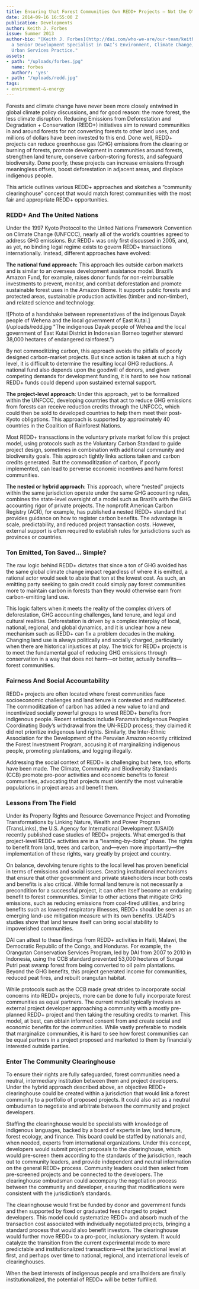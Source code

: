 ```yaml
---
title: Ensuring that Forest Communities Own REDD+ Projects — Not the Other Way Around
date: 2014-09-16 16:55:00 Z
publication: Developments
author: Keith J. Forbes
issue: Summer 2013
author-bio: "[Keith J. Forbes](http://dai.com/who-we-are/our-team/keith-forbes) is
  a Senior Development Specialist in DAI’s Environment, Climate Change, and Sustainable
  Urban Services Practice."
assets:
- path: "/uploads/forbes.jpg"
  name: forbes
  author?: 'yes'
- path: "/uploads/redd.jpg"
tags:
- environment-&-energy
---
```


<p>Forests and climate change have never been more closely entwined in global climate policy discussions, and for good reason: the more forest, the less climate disruption. Reducing Emissions from Deforestation and Degradation + Conservation (REDD+) initiatives aim to reward communities in and around forests for not converting forests to other land uses, and millions of dollars have been invested to this end. Done well, REDD+ projects can reduce greenhouse gas (GHG) emissions from the clearing or burning of forests, promote development in communities around forests, strengthen land tenure, conserve carbon-storing forests, and safeguard biodiversity. Done poorly, these projects can increase emissions through meaningless offsets, boost deforestation in adjacent areas, and displace indigenous people.</p>



<p>This article outlines various REDD+ approaches and sketches a “community clearinghouse” concept that would match forest communities with the most fair and appropriate REDD+ opportunities.</p>
<h3>REDD+ And The United Nations</h3>
<p>Under the 1997 Kyoto Protocol to the United Nations Framework Convention on Climate Change (UNFCCC), nearly all of the world’s countries agreed to address GHG emissions. But REDD+ was only first discussed in 2005, and, as yet, no binding legal regime exists to govern REDD+ transactions internationally. Instead, different approaches have evolved:</p>
<p><strong>The national fund approach:</strong> This approach lies outside carbon markets and is similar to an overseas development assistance model. Brazil’s Amazon Fund, for example, raises donor funds for non-reimbursable investments to prevent, monitor, and combat deforestation and promote sustainable forest uses in the Amazon Biome. It supports public forests and protected areas, sustainable production activities (timber and non-timber), and related science and technology.</p>
![Photo of a handshake between representatives of the indigenous Dayak people of Wehena and the local government of East Kutai.](/uploads/redd.jpg "The indigenous Dayak people of Wehea and the local government of East Kutai District in Indonesian Borneo together steward 38,000 hectares of endangered rainforest.") 
<p>By not commoditizing carbon, this approach avoids the pitfalls of poorly designed carbon-market projects. But since action is taken at such a high level, it is difficult to determine the resulting local GHG reductions. A national fund also depends upon the goodwill of donors, and given competing demands for development funding, it is hard to see how national REDD+ funds could depend upon sustained external support.</p>
<p><strong>The project-level approach</strong>: Under this approach, yet to be formalized within the UNFCCC, developing countries that act to reduce GHG emissions from forests can receive reduction credits through the UNFCCC, which could then be sold to developed countries to help them meet their post-Kyoto obligations. This approach is supported by approximately 40 countries in the Coalition of Rainforest Nations.</p>
<p>Most REDD+ transactions in the voluntary private market follow this project model, using protocols such as the Voluntary Carbon Standard to guide project design, sometimes in combination with additional community and biodiversity goals. This approach tightly links actions taken and carbon credits generated. But the commoditization of carbon, if poorly implemented, can lead to perverse economic incentives and harm forest communities. </p>
<p><strong>The nested or hybrid approach</strong>: This approach, where “nested” projects within the same jurisdiction operate under the same GHG accounting rules, combines the state-level oversight of a model such as Brazil’s with the GHG accounting rigor of private projects. The nonprofit American Carbon Registry (ACR), for example, has published a nested REDD+ standard that provides guidance on how to register carbon benefits. The advantage is scale, predictability, and reduced project transaction costs. However, external support is often required to establish rules for jurisdictions such as provinces or countries.</p>
<h3>Ton Emitted, Ton Saved... Simple?</h3>
<p>The raw logic behind REDD+ dictates that since a ton of GHG avoided has the same global climate change impact regardless of where it is emitted, a rational actor would seek to abate that ton at the lowest cost. As such, an emitting party seeking to gain credit could simply pay forest communities more to maintain carbon in forests than they would otherwise earn from carbon-emitting land use.</p>
<p>This logic falters when it meets the reality of the complex drivers of deforestation, GHG accounting challenges, land tenure, and legal and cultural realities. Deforestation is driven by a complex interplay of local, national, regional, and global dynamics, and it is unclear how a new mechanism such as REDD+ can fix a problem decades in the making. Changing land use is always politically and socially charged, particularly when there are historical injustices at play. The trick for REDD+ projects is to meet the fundamental goal of reducing GHG emissions through conservation in a way that does not harm—or better, actually benefits—forest communities.</p>
<h3>Fairness And Social Accountability</h3>
<p>REDD+ projects are often located where forest communities face socioeconomic challenges and land tenure is contested and multifaceted. The commoditization of carbon has added a new value to land and incentivized socially powerful groups to wrest REDD+ benefits from indigenous people. Recent setbacks include Panama’s Indigenous Peoples Coordinating Body’s withdrawal from the UN-REDD process; they claimed it did not prioritize indigenous land rights. Similarly, the Inter-Ethnic Association for the Development of the Peruvian Amazon recently criticized the Forest Investment Program, accusing it of marginalizing indigenous people, promoting plantations, and logging illegally.</p>
<p>Addressing the social context of REDD+ is challenging but here, too, efforts have been made. The Climate, Community and Biodiversity Standards (CCB) promote pro-poor activities and economic benefits to forest communities, advocating that projects must identify the most vulnerable populations in project areas and benefit them.</p>
<h3>Lessons From The Field</h3>
<p>Under its Property Rights and Resource Governance Project and Promoting Transformations by Linking Nature, Wealth and Power Program (TransLinks), the U.S. Agency for International Development (USAID) recently published case studies of REDD+ projects. What emerged is that project-level REDD+ activities are in a “learning-by-doing” phase. The rights to benefit from land, trees and carbon, and—even more importantly—the implementation of these rights, vary greatly by project and country.</p>
<p>On balance, devolving tenure rights to the local level has proven beneficial in terms of emissions and social issues. Creating institutional mechanisms that ensure that other government and private stakeholders incur both costs and benefits is also critical. While formal land tenure is not necessarily a precondition for a successful project, it can often itself become an enduring benefit to forest communities. Similar to other actions that mitigate GHG emissions, such as reducing emissions from coal-fired utilities, and bring benefits such as lowered respiratory illnesses, REDD+ should be seen as an emerging land-use mitigation measure with its own benefits. USAID’s studies show that land tenure itself can bring social stability to impoverished communities.</p>
<p>DAI can attest to these findings from REDD+ activities in Haiti, Malawi, the Democratic Republic of the Congo, and Honduras. For example, the Orangutan Conservation Services Program, led by DAI from 2007 to 2010 in Indonesia, using the CCB standard prevented 53,000 hectares of Sungai Putri peat swamp forest from being converted to oil palm plantations. Beyond the GHG benefits, this project generated income for communities, reduced peat fires, and rebuilt orangutan habitat.</p>
<p>While protocols such as the CCB made great strides to incorporate social concerns into REDD+ projects, more can be done to fully incorporate forest communities as equal partners. The current model typically involves an external project developer approaching a community with a mostly pre-planned REDD+ project and then taking the resulting credits to market. This model, at best, can obtain informed consent from and create social and economic benefits for the communities. While vastly preferable to models that marginalize communities, it is hard to see how forest communities can be equal partners in a project proposed and marketed to them by financially interested outside parties.</p>
<h3>Enter The Community Clearinghouse</h3>
<p>To ensure their rights are fully safeguarded, forest communities need a neutral, intermediary institution between them and project developers. Under the hybrid approach described above, an objective REDD+ clearinghouse could be created within a jurisdiction that would link a forest community to a portfolio of proposed projects. It could also act as a neutral ombudsman to negotiate and arbitrate between the community and project developers.</p>
<p>Staffing the clearinghouse would be specialists with knowledge of indigenous languages, backed by a board of experts in law, land tenure, forest ecology, and finance. This board could be staffed by nationals and, when needed, experts from international organizations. Under this concept, developers would submit project proposals to the clearinghouse, which would pre-screen them according to the standards of the jurisdiction, reach out to community leaders, and provide independent and neutral information on the general REDD+ process. Community leaders could then select from pre-screened projects and be connected to the developers. The clearinghouse ombudsman could accompany the negotiation process between the community and developer, ensuring that modifications were consistent with the jurisdiction’s standards.</p>
<p>The clearinghouse would first be funded by donor and government funds and then supported by fixed or graduated fees charged to project developers. This model could systematize REDD+ and absorb much of the transaction cost associated with individually negotiated projects, bringing a standard process that would also benefit investors. The clearinghouse would further move REDD+ to a pro-poor, inclusionary system. It would catalyze the transition from the current experimental mode to more predictable and institutionalized transactions—at the jurisdictional level at first, and perhaps over time to national, regional, and international levels of clearinghouses.</p>
<p>When the best interests of indigenous people and smallholders are finally institutionalized, the potential of REDD+ will be better fulfilled.</p>
